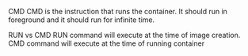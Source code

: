 CMD
CMD is the instruction that runs the container. It should run in foreground and it should run for infinite time.

RUN vs CMD
RUN command will execute at the time of image creation.
CMD command will execute at the time of running container